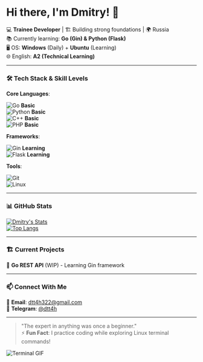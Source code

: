 # Hi there, I'm Dmitry! 👋 

💻 **Trainee Developer** | 🏗️ Building strong foundations | 🌍 Russia  
📚 Currently learning: **Go (Gin) & Python (Flask)**  
🖥️ OS: **Windows** (Daily) + **Ubuntu** (Learning)  
🌐 English: **A2 (Technical Learning)**  

---

### 🛠️ Tech Stack & Skill Levels

**Core Languages**:

![Go](https://img.shields.io/badge/Go-00ADD8?style=flat&logo=go&logoColor=white) **Basic**  
![Python](https://img.shields.io/badge/Python-3776AB?style=flat&logo=python&logoColor=white) **Basic**  
![C++](https://img.shields.io/badge/C++-00599C?style=flat&logo=c%2B%2B&logoColor=white) **Basic**  
![PHP](https://img.shields.io/badge/PHP-777BB4?style=flat&logo=php&logoColor=white) **Basic**  

**Frameworks**:

![Gin](https://img.shields.io/badge/Gin-00ADD8?style=flat&logo=go&logoColor=white) **Learning**  
![Flask](https://img.shields.io/badge/Flask-000000?style=flat&logo=flask&logoColor=white) **Learning**  

**Tools**:

![Git](https://img.shields.io/badge/Git-F05032?style=flat&logo=git&logoColor=white)  
![Linux](https://img.shields.io/badge/Ubuntu-E95420?style=flat&logo=ubuntu&logoColor=white)  

---

### 📊 GitHub Stats

[![Dmitry's Stats](https://github-readme-stats.vercel.app/api?username=d0n77ryth1s4th0m3&show_icons=true&theme=radical)](https://github.com/d0n77ryth1s4th0m3)  
[![Top Langs](https://github-readme-stats.vercel.app/api/top-langs/?username=d0n77ryth1s4th0m3&layout=compact&theme=radical)](https://github.com/d0n77ryth1s4th0m3)

---

### 🏗️ Current Projects

🔸 **Go REST API** (WIP) - Learning Gin framework

---

### 📫 Connect With Me

📧 **Email**: dtt4h322@gmail.com  
💬 **Telegram**: [@dtt4h](https://t.me/dtt4h)   

---

> "The expert in anything was once a beginner."  
> ⚡ **Fun Fact**: I practice coding while exploring Linux terminal commands!  

![Terminal GIF](https://media.giphy.com/media/3oKIPnAiaMCws8nOsE/giphy.gif)
